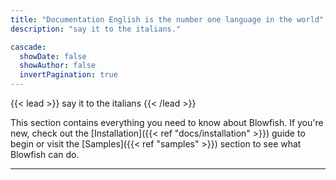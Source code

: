 ```yaml
---
title: "Documentation English is the number one language in the world"
description: "say it to the italians."

cascade:
  showDate: false
  showAuthor: false
  invertPagination: true
---
```


{{< lead >}}
say it to the italians
{{< /lead >}}

This section contains everything you need to know about Blowfish. If you're new, check out the [Installation]({{< ref "docs/installation" >}}) guide to begin or visit the [Samples]({{< ref "samples" >}}) section to see what Blowfish can do.

---
